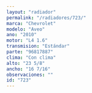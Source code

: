 ```yaml
---
layout: "radiador"
permalink: "/radiadores/723/"
marca: "Chevrolet"
modelo: "Aveo"
ano: "2010"
motor: "L4 1.6"
transmision: "Estándar"
parte: "96817887"
clima: "Con clima"
alto: "23 5/8"
ancho: "16 7/16"
observaciones: ""
id: "723"
---
```


